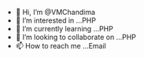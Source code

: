 - 👋 Hi, I’m @VMChandima
- 👀 I’m interested in ...PHP
- 🌱 I’m currently learning ...PHP
- 💞️ I’m looking to collaborate on ...PHP
- 📫 How to reach me ...Email

<!---
VMChandima/VMChandima is a ✨ special ✨ repository because its `README.md` (this file) appears on your GitHub profile.
You can click the Preview link to take a look at your changes.
--->
